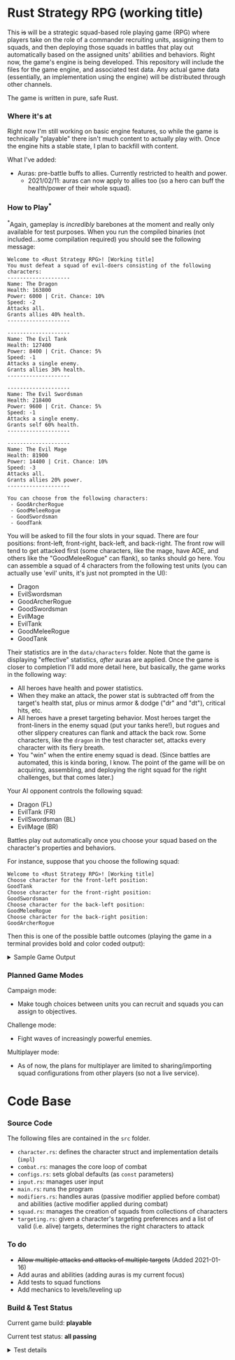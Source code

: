 # Rust Strategy RPG (working title)
This ~~is~~ will be a strategic squad-based role playing game (RPG) where players take on the role of a commander recruiting units, assigning them to squads, and then deploying those squads in battles that play out automatically based on the assigned units' abilities and behaviors. Right now, the game's engine is being developed. This repository will include the files for the game engine, and associated test data. Any actual game data (essentially, an implementation using the engine) will be distributed through other channels.

The game is written in pure, safe Rust.

### Where it's at
Right now I'm still working on basic engine features, so while the game is technically "playable" there isn't much content to actually play with. Once the engine hits a stable state, I plan to backfill with content.

What I've added:
- Auras: pre-battle buffs to allies. Currently restricted to health and power.
  - 2021/02/11: auras can now apply to allies too (so a hero can buff the health/power of their whole squad).

### How to Play<sup>\*</sup>

<sup>\*</sup>Again, gameplay is *incredibly* barebones at the moment and really only available for test purposes. When you run the compiled binaries (not included...some compilation required) you should see the following message:

```
Welcome to <Rust Strategy RPG>! [Working title]
You must defeat a squad of evil-doers consisting of the following characters:
--------------------
Name: The Dragon
Health: 163800
Power: 6000 | Crit. Chance: 10%
Speed: -2
Attacks all.
Grants allies 40% health.
--------------------

--------------------
Name: The Evil Tank
Health: 127400
Power: 8400 | Crit. Chance: 5%
Speed: -1
Attacks a single enemy.
Grants allies 30% health.
--------------------

--------------------
Name: The Evil Swordsman
Health: 218400
Power: 9600 | Crit. Chance: 5%
Speed: -1
Attacks a single enemy.
Grants self 60% health.
--------------------

--------------------
Name: The Evil Mage
Health: 81900
Power: 14400 | Crit. Chance: 10%
Speed: -3
Attacks all.
Grants allies 20% power.
--------------------

You can choose from the following characters:
 - GoodArcherRogue
 - GoodMeleeRogue
 - GoodSwordsman
 - GoodTank

```

You will be asked to fill the four slots in your squad. There are four positions: front-left, front-right, back-left, and back-right. The front row will tend to get attacked first (some characters, like the mage, have AOE, and others like the "GoodMeleeRogue" can flank), so tanks should go here. You can assemble a squad of 4 characters from the following test units (you can actually use 'evil' units, it's just not prompted in the UI):
- Dragon
- EvilSwordsman
- GoodArcherRogue
- GoodSwordsman
- EvilMage
- EvilTank
- GoodMeleeRogue
- GoodTank

Their statistics are in the `data/characters` folder. Note that the game is displaying "effective" statistics, *after* auras are applied. Once the game is closer to completion I'll add more detail here, but basically, the game works in the following way:
- All heroes have health and power statistics.
- When they make an attack, the power stat is subtracted off from the target's health stat, plus or minus armor & dodge ("dr" and "dt"), critical hits, etc.
- All heroes have a preset targeting behavior. Most heroes target the front-liners in the enemy squad (put your tanks here!), but rogues and other slippery creatures can flank and attack the back row. Some characters, like the `dragon` in the test character set, attacks every character with its fiery breath.  
- You "win" when the entire enemy squad is dead. (Since battles are automated, this is kinda boring, I know. The point of the game will be on acquiring, assembling, and deploying the right squad for the right challenges, but that comes later.)

Your AI opponent controls the following squad:
- Dragon (FL)
- EvilTank (FR)
- EvilSwordsman (BL)
- EvilMage (BR)

Battles play out automatically once you choose your squad based on the character's properties and behaviors.

For instance, suppose that you choose the following squad:

```
Welcome to <Rust Strategy RPG>! [Working title]
Choose character for the front-left position:
GoodTank
Choose character for the front-right position:
GoodSwordsman
Choose character for the back-left position:
GoodMeleeRogue
Choose character for the back-right position:
GoodArcherRogue
```

Then this is one of the possible battle outcomes (playing the game in a terminal provides bold and color coded output):

<details>
<summary>Sample Game Output</summary>
<br>

```
# --- ROUND 1 --- #
The Good Archer is attacking The Dragon! The Dragon took 20000 points of damage (78% HP remaining).
The Good Archer is attacking The Evil Swordsman! The Evil Swordsman took 20000 points of damage (73% HP remaining).
The Good Swordsman is attacking The Dragon! The Dragon took 12000 points of damage (64% HP remaining).
The Good Swordsman is attacking The Evil Tank! The Evil Tank took 12000 points of damage (83% HP remaining).
The Evil Swordsman is attacking The Good Tank! The Good Tank took 8000 points of damage (87% HP remaining).
The Evil Tank is attacking The Good Tank! Critical hit! The Good Tank took 14000 points of damage (63% HP remaining).
The Good Rogue is attacking The Evil Mage! The Evil Mage took 18500 points of damage (59% HP remaining).
The Good Tank is attacking The Dragon! The Dragon took 7000 points of damage (57% HP remaining).
The Dragon is attacking The Good Tank! Critical hit! The Good Tank took 10000 points of damage (47% HP remaining).
The Dragon is attacking The Good Swordsman! The Good Swordsman took 5000 points of damage (88% HP remaining).
The Dragon is attacking The Good Rogue! The Good Rogue took 5000 points of damage (92% HP remaining).
The Dragon is attacking The Good Archer! The Good Archer took 5000 points of damage (80% HP remaining).
The Evil Mage is attacking The Good Tank! The Good Tank took 12000 points of damage (27% HP remaining).
The Evil Mage is attacking The Good Swordsman! The Good Swordsman took 12000 points of damage (57% HP remaining).
The Evil Mage is attacking The Good Rogue! Critical hit! The Good Rogue took 24000 points of damage (55% HP remaining).
The Evil Mage is attacking The Good Archer! The Good Archer took 12000 points of damage (32% HP remaining).

# --- ROUND 2 --- #
The Good Archer is attacking The Dragon! Critical hit! The Dragon took 40000 points of damage (12% HP remaining).
The Good Archer is attacking The Evil Swordsman! The Evil Swordsman took 20000 points of damage (47% HP remaining).
The Good Swordsman is attacking The Dragon! The Dragon took 12000 points of damage (0% HP remaining).
The Dragon died!
The Good Swordsman is attacking The Evil Tank! The Evil Tank took 12000 points of damage (66% HP remaining).
The Evil Swordsman is attacking The Good Tank! The Good Tank took 8000 points of damage (13% HP remaining).
The Evil Tank is attacking The Good Tank! The Good Tank took 7000 points of damage (2% HP remaining).
The Good Rogue is attacking The Evil Mage! The Evil Mage took 18500 points of damage (18% HP remaining).
The Good Tank is attacking The Evil Tank! The Evil Tank took 7000 points of damage (56% HP remaining).
The Evil Mage is attacking The Good Tank! The Good Tank took 12000 points of damage (0% HP remaining).
The Good Tank died!
The Evil Mage is attacking The Good Swordsman! Critical hit! The Good Swordsman took 24000 points of damage (0% HP remaining).
The Good Swordsman died!
The Evil Mage is attacking The Good Rogue! The Good Rogue took 12000 points of damage (37% HP remaining).
The Evil Mage is attacking The Good Archer! The Good Archer took 12000 points of damage (0% HP remaining).
The Good Archer died!

# --- ROUND 3 --- #
The Evil Swordsman is attacking The Good Rogue! The Good Rogue took 8000 points of damage (25% HP remaining).
The Evil Tank is attacking The Good Rogue! The Good Rogue took 7000 points of damage (14% HP remaining).
The Good Rogue is attacking The Evil Mage! Critical hit! The Evil Mage took 37000 points of damage (0% HP remaining).
The Evil Mage died!

# --- ROUND 4 --- #
The Evil Swordsman is attacking The Good Rogue! The Good Rogue took 8000 points of damage (2% HP remaining).
The Evil Tank is attacking The Good Rogue! Critical hit! The Good Rogue took 14000 points of damage (0% HP remaining).
The Good Rogue died!
```

</details>

### Planned Game Modes
Campaign mode:
- Make tough choices between units you can recruit and squads you can assign to objectives.

Challenge mode:
- Fight waves of increasingly powerful enemies.

Multiplayer mode:
- As of now, the plans for multiplayer are limited to sharing/importing squad configurations from other players (so not a live service).

# Code Base

### Source Code
The following files are contained in the `src` folder.
- `character.rs`: defines the character struct and implementation details (`impl`)
- `combat.rs`: manages the core loop of combat
- `configs.rs`: sets global defaults (as `const` parameters)
- `input.rs`: manages user input
- `main.rs`: runs the program
- `modifiers.rs`: handles auras (passive modifier applied before combat) and abilities (active modifier applied during combat)
- `squad.rs`: manages the creation of squads from collections of characters
- `targeting.rs`: given a character's targeting preferences and a list of valid (i.e. alive) targets, determines the right characters to attack

### To do
- ~~Allow multiple attacks and attacks of multiple targets~~ (Added 2021-01-16)
- Add auras and abilities (adding auras is my current focus)
- Add tests to squad functions
- Add mechanics to levels/leveling up

### Build & Test Status

Current game build: **playable**

Current test status: **all passing**

<details>
<summary>Test details</summary>
<br>

```
test character::tests::test_new ... ok
test character::tests::test_take_damage_dr_only ... ok
test character::tests::test_is_dead ... ok
test character::tests::test_take_damage_dt_and_dr ... ok
test character::tests::test_take_damage_dt_only ... ok
test character::tests::test_take_damage_no_armor ... ok
test combat::tests::test_calculate_initiave ... ok
test modifiers::tests::test_aura_change_health ... ok
test modifiers::tests::test_aura_change_power ... ok
test modifiers::tests::test_aura_convert_and_multiply_f64 ... ok
test modifiers::tests::test_aura_convert_and_multiply_i32 ... ok
test targeting::tests::test_attack_to_coordinates_all ... ok
test targeting::tests::test_attack_to_coordinates_left_column ... ok
test targeting::tests::test_attack_to_coordinates_right_column ... ok
test targeting::tests::test_attack_to_coordinates_row_back ... ok
test targeting::tests::test_attack_to_coordinates_row_back_flanker ... ok
test targeting::tests::test_attack_to_coordinates_row_back_partial ... ok
test targeting::tests::test_attack_to_coordinates_row_front ... ok
test targeting::tests::test_attack_to_coordinates_row_front_partial ... ok
test targeting::tests::test_attack_to_coordinates_single_back ... ok
test targeting::tests::test_attack_to_coordinates_single_flanker ... ok
test targeting::tests::test_attack_to_coordinates_single_front ... ok

test result: ok. 22 passed; 0 failed; 0 ignored; 0 measured; 0 filtered out
```

</details>
